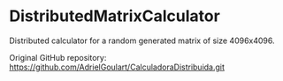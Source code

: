 # DistributedMatrixCalculator

Distributed calculator for a random generated matrix of size 4096x4096.

Original GitHub repository: https://github.com/AdrielGoulart/CalculadoraDistribuida.git
